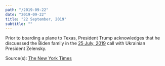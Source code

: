 ```yaml
---
path: "/2019-09-22"
date: "2019-09-22"
title: "22 September, 2019"
subtitle: ""
---
```


Prior to boarding a plane to Texas, President Trump acknowledges that he discuessed the Biden family in the <a href="2019-07-25">25 July, 2019</a> call with Ukrainian President Zelensky.

Source(s): <a href="https://www.nytimes.com/2019/09/22/us/politics/trump-ukraine-biden.html" target="_blank" rel="noopener norefferer">The New York Times</a>

